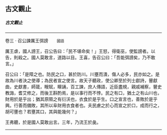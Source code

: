 

## 古文觀止

##### 古文觀止

* * *

卷三 ‧ 召公諫厲王弭謗　　`國語`

厲王虐，國人謗王，召公告曰：「民不堪命矣！」王怒，得衛巫，使監謗者。以告，則殺之。國人莫敢言，道路以目。王喜，告召公曰：「吾能弭謗矣，乃不敢言。」

召公曰：「是障之也。防民之口，甚於防川。川壅而潰，傷人必多，民亦如之。是故為川者決之使導；為民者宣之使言。故天子聽政，使公卿至於列士獻詩，瞽獻曲，史獻書，師箴，瞍賦，矇誦，百工諫，庶人傳語，近臣盡規，親戚補察，瞽史教誨，耆艾修之，而後王斟酌焉，是以事行而不悖。民之有口，猶土之有山川也，財用於是乎出；猶其原隰之有衍沃也，衣食於是乎生。口之宣言也，善敗於是乎興。行善而備敗，其所以阜財用衣食者也。夫民慮之於心而宣之於口，成而行之，胡可壅也？若壅其口，其與能幾何？」

王弗聽，於是國人莫敢出言。三年，乃流王於彘。

* * *


